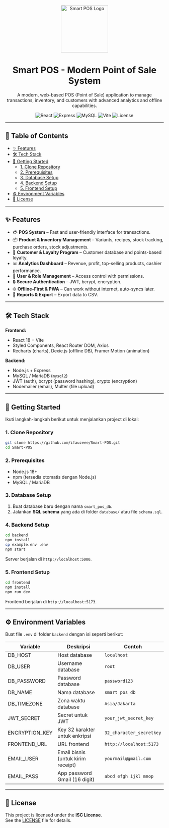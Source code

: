<p align="center">
  <img src="https://i.pinimg.com/474x/6c/1a/e3/6c1ae3e1c0f7985bb55e74cc9963c822.jpg" alt="Smart POS Logo" width="150"/>
</p>

<h1 align="center">Smart POS - Modern Point of Sale System</h1>

<p align="center">
  A modern, web-based POS (Point of Sale) application to manage transactions, inventory, and customers with advanced analytics and offline capabilities.
</p>

<p align="center">
  <img src="https://img.shields.io/badge/React-18-blue?logo=react" alt="React">
  <img src="https://img.shields.io/badge/Express-4-green?logo=express" alt="Express">
  <img src="https://img.shields.io/badge/MySQL-Database-orange?logo=mysql" alt="MySQL">
  <img src="https://img.shields.io/badge/Vite-5-purple?logo=vite" alt="Vite">
  <img src="https://img.shields.io/badge/License-ISC-yellow" alt="License">
</p>

---

## 📑 Table of Contents

- [✨ Features](#-features)
- [🛠 Tech Stack](#-tech-stack)
- [🚀 Getting Started](#-getting-started)
  - [1. Clone Repository](#1-clone-repository)
  - [2. Prerequisites](#2-prerequisites)
  - [3. Database Setup](#3-database-setup)
  - [4. Backend Setup](#4-backend-setup)
  - [5. Frontend Setup](#5-frontend-setup)
- [⚙️ Environment Variables](#️-environment-variables)
- [📝 License](#-license)

---

## ✨ Features

- 💳 **POS System** – Fast and user-friendly interface for transactions.  
- 📦 **Product & Inventory Management** – Variants, recipes, stock tracking, purchase orders, stock adjustments.  
- 👥 **Customer & Loyalty Program** – Customer database and points-based loyalty.  
- 📊 **Analytics Dashboard** – Revenue, profit, top-selling products, cashier performance.  
- 🔑 **User & Role Management** – Access control with permissions.  
- 🔒 **Secure Authentication** – JWT, bcrypt, encryption.  
- 🌐 **Offline-First & PWA** – Can work without internet, auto-syncs later.  
- 📑 **Reports & Export** – Export data to CSV.  

---

## 🛠 Tech Stack

**Frontend:**
- React 18 + Vite  
- Styled Components, React Router DOM, Axios  
- Recharts (charts), Dexie.js (offline DB), Framer Motion (animation)  

**Backend:**
- Node.js + Express  
- MySQL / MariaDB (`mysql2`)  
- JWT (auth), bcrypt (password hashing), crypto (encryption)  
- Nodemailer (email), Multer (file upload)  

---

## 🚀 Getting Started

Ikuti langkah-langkah berikut untuk menjalankan project di lokal:

### 1. Clone Repository

```bash
git clone https://github.com/ifauzeee/Smart-POS.git
cd Smart-POS
```

### 2. Prerequisites

- Node.js 18+  
- npm (tersedia otomatis dengan Node.js)  
- MySQL / MariaDB  

### 3. Database Setup

1. Buat database baru dengan nama `smart_pos_db`.  
2. Jalankan **SQL schema** yang ada di folder `database/` atau file `schema.sql`.  

### 4. Backend Setup

```bash
cd backend
npm install
cp example.env .env
npm start
```

Server berjalan di `http://localhost:5000`.

### 5. Frontend Setup

```bash
cd frontend
npm install
npm run dev
```

Frontend berjalan di `http://localhost:5173`.

---

## ⚙️ Environment Variables

Buat file `.env` di folder `backend` dengan isi seperti berikut:

| Variable        | Deskripsi                               | Contoh                  |
|-----------------|------------------------------------------|-------------------------|
| DB_HOST         | Host database                           | `localhost`             |
| DB_USER         | Username database                       | `root`                  |
| DB_PASSWORD     | Password database                       | `password123`           |
| DB_NAME         | Nama database                           | `smart_pos_db`          |
| DB_TIMEZONE     | Zona waktu database                     | `Asia/Jakarta`          |
| JWT_SECRET      | Secret untuk JWT                        | `your_jwt_secret_key`   |
| ENCRYPTION_KEY  | Key 32 karakter untuk enkripsi          | `32_character_secretkey`|
| FRONTEND_URL    | URL frontend                            | `http://localhost:5173` |
| EMAIL_USER      | Email bisnis (untuk kirim receipt)      | `yourmail@gmail.com`    |
| EMAIL_PASS      | App password Gmail (16 digit)           | `abcd efgh ijkl mnop`   |

---

## 📝 License

This project is licensed under the **ISC License**.  
See the [LICENSE](LICENSE) file for details.